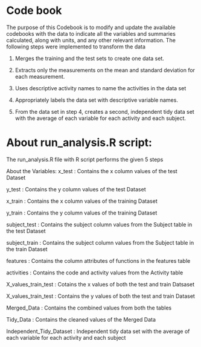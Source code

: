 # Code book 
The purpose of this Codebook is to modify and update the available codebooks with the data to indicate all the variables and summaries calculated, along with units, and any other relevant information.
The following steps were implemented to transform the data

1. Merges the training and the test sets to create one data set.

2. Extracts only the measurements on the mean and standard deviation for each measurement.

3. Uses descriptive activity names to name the activities in the data set

4. Appropriately labels the data set with descriptive variable names.

5. From the data set in step 4, creates a second, independent tidy data set with the average of each variable for each activity and each subject.

# About run_analysis.R script:

The run_analysis.R file with R script performs the given 5 steps 

About the Variables:
x_test : Contains the x column values of the test Dataset

y_test : Contains the y column values of the test Dataset

x_train : Contains the x column values of the training Dataset

y_train : Contains the y column values of the training Dataset

subject_test : Contains the subject column values from the Subject table in the test Dataset

subject_train : Contains the subject column values from the Subject table in the train Dataset

features : Contains the column attributes of functions in the features table

activities : Contains the code and activity values from the Activity table

X_values_train_test : Cotains the x values of both the test and train Datsaset

X_values_train_test : Contains the y values of both the test and train Dataset

Merged_Data :  Contains the combined values from both the tables

Tidy_Data : Contains the cleaned values of the Merged Data

Independent_Tidy_Dataset : Independent tidy data set with the average of each variable for each activity and each subject
